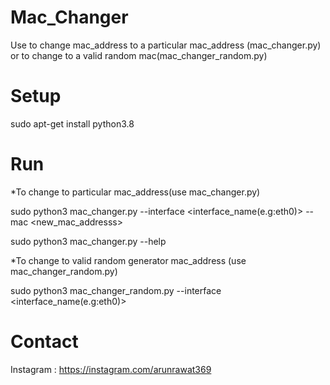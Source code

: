 # Mac_Changer
Use to change mac_address to a particular mac_address (mac_changer.py) or to change to a valid random mac(mac_changer_random.py)

# Setup
sudo apt-get install python3.8

# Run
*To change to particular mac_address(use mac_changer.py)

sudo python3 mac_changer.py --interface <interface_name(e.g:eth0)> --mac <new_mac_addresss>

sudo python3 mac_changer.py --help

*To change to valid random generator mac_address (use mac_changer_random.py)

sudo python3 mac_changer_random.py --interface <interface_name(e.g:eth0)> 

# Contact
Instagram : https://instagram.com/arunrawat369
